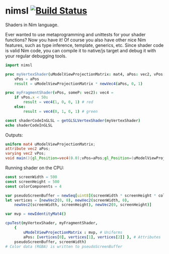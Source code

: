 # nimsl [![Build Status](https://semaphoreci.com/api/v1/projects/a58e296c-b761-42d7-aedc-9fdbcf5280f4/611106/badge.svg)](https://semaphoreci.com/yglukhov/nimsl)
Shaders in Nim language.

Ever wanted to use metaprogramming and unittests for your shader functions? Now you have it! Of course you also have other nice Nim features, such as type inference, template, generics, etc. Since shader code is valid Nim code, you can compile it to native/js target and debug it with your regular debugging tools.

```nim
import nimsl

proc myVertexShader(uModelViewProjectionMatrix: mat4, aPos: vec2, vPos: var vec2): vec4 =
    vPos = aPos
    result = uModelViewProjectionMatrix * newVec4(aPos, 0, 1)

proc myFragmentShader(vPos, someP: vec2): vec4 =
    if vPos.x < 50:
        result = vec4(1, 0, 0, 1) # red
    else:
        result = vec4(0, 1, 0, 1) # green

const shaderCodeInGLSL = getGLSLVertexShader(myVertexShader)
echo shaderCodeInGLSL
```
Outputs:
```glsl
uniform mat4 uModelViewProjectionMatrix;
attribute vec2 aPos;
varying vec2 vPos;
void main(){gl_Position=vec4(0.0);vPos=aPos;gl_Position=(uModelViewProjectionMatrix*vec4(aPos,0.0,1.0));}
```

Running shader on the CPU:
```nim
const screenWidth = 500
const screenHeight = 500
const colorComponents = 4

var pseudoScreenBuffer = newSeq[uint8](screenWidth * screenHeight * colorComponents)
let vertices = [newVec2(0, 0), newVec2(screenWidth, 0),
    newVec2(screenWidth, screenHeight), newVec2(0, screenHeight)]

var mvp = newIdentityMat4()

cpuTest(myVertexShader, myFragmentShader,
    {
        uModelViewProjectionMatrix : mvp, # Uniforms
        aPos: [vertices[0], vertices[1], vertices[2]] }, # Attributes
    pseudoScreenBuffer, screenWidth)
# Color data (RGBA) is written to pseudoScreenBuffer
```
